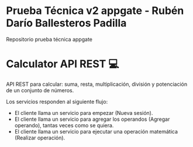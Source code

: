 # Prueba Técnica v2 appgate - Rubén Darío Ballesteros Padilla
Repositorio prueba técnica appgate

# Calculator API REST 💻
API REST para calcular: suma, resta, multiplicación, división y potenciación de un conjunto de números.

Los servicios responden al siguiente flujo:
*	El cliente llama un servicio para empezar (Nueva sesión).
*	El cliente llama un servicio para agregar los operandos (Agregar operando), tantas veces como se quiera.
*	El cliente llama un servicio para ejecutar una operación matemática (Realizar operación).
